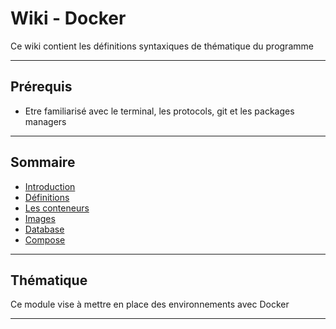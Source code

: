 # Wiki - Docker

Ce wiki contient les définitions syntaxiques de thématique du programme
___

## Prérequis

* Etre familiarisé avec le terminal, les protocols, git et les packages managers

___

## Sommaire

* [Introduction](https://github.com/seeren-training/Docker/wiki/01)
* [Définitions](https://github.com/seeren-training/Docker/wiki/02)
* [Les conteneurs](https://github.com/seeren-training/Docker/wiki/03)
* [Images](https://github.com/seeren-training/Docker/wiki/04)
* [Database](https://github.com/seeren-training/Docker/wiki/05)
* [Compose](https://github.com/seeren-training/Docker/wiki/06)

___

## Thématique

Ce module vise à mettre en place des environnements avec Docker

___
